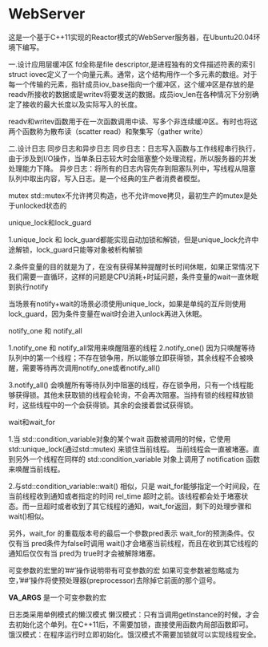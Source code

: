 # WebServer
这是一个基于C++11实现的Reactor模式的WebServer服务器，在Ubuntu20.04环境下编写。

一.设计应用层缓冲区
fd全称是file descriptor,是进程独有的文件描述符表的索引
struct iovec定义了一个向量元素。通常，这个结构用作一个多元素的数组。对于每一个传输的元素，指针成员iov_base指向一个缓冲区，这个缓冲区是存放的是readv所接收的数据或是writev将要发送的数据。成员iov_len在各种情况下分别确定了接收的最大长度以及实际写入的长度。

readv和writev函数用于在一次函数调用中读、写多个非连续缓冲区。有时也将这两个函数称为散布读（scatter read）和聚集写（gather write）

二.设计日志
同步日志和异步日志
同步日志：日志写入函数与工作线程串行执行，由于涉及到I/O操作，当单条日志较大时会阻塞整个处理流程，所以服务器的并发处理能力下降。
异步日志：将所有的日志内容先存到阻塞队列中，写线程从阻塞队列中取出内容，写入日志。是一个经典的生产者消费者模型。

mutex
std::mutex不允许拷贝构造，也不允许move拷贝，最初生产的mutex是处于unlocked状态的

unique_lock和lock_guard

1.unique_lock 和 lock_guard都能实现自动加锁和解锁，但是unique_lock允许中途解锁，lock_guard只能等对象被析构解锁

2.条件变量的目的就是为了，在没有获得某种提醒时长时间休眠，如果正常情况下我们需要一直循环，这样的问题是CPU消耗+时延问题，条件变量的wait一直休眠到执行notify

当场景有notify+wait的场景必须使用unique_lock，如果是单纯的互斥则使用lock_guard，因为条件变量在wait时会进入unlock再进入休眠。

notify_one 和 notify_all

1.notify_one 和 notify_all常用来唤醒阻塞的线程
2.notify_one() 因为只唤醒等待队列中的第一个线程；不存在锁争用，所以能够立即获得锁，其余线程不会被唤醒，需要等待再次调用notify_one或者notify_all()

3.notify_all() 会唤醒所有等待队列中阻塞的线程，存在锁争用，只有一个线程能够获得锁。其他未获取锁的线程会轮询，不会再次阻塞。当持有锁的线程释放锁时，这些线程中的一个会获得锁。其余的会接着尝试获得锁。

wait和wait_for

1.当 std::condition_variable对象的某个wait 函数被调用的时候，它使用 std::unique_lock(通过std::mutex) 来锁住当前线程。
当前线程会一直被堵塞。直到另外一个线程在同样的 std::condition_variable 对象上调用了 notification 函数来唤醒当前线程。

2.与std::condition_variable::wait() 相似，只是 wait_for能够指定一个时间段，在当前线程收到通知或者指定的时间 rel_time 超时之前。该线程都会处于堵塞状态。而一旦超时或者收到了其它线程的通知，wait_for返回，剩下的处理步骤和 wait()相似。

另外，wait_for 的重载版本号的最后一个參数pred表示 wait_for的预測条件。仅仅有当 pred条件为false时调用 wait()才会堵塞当前线程，而且在收到其它线程的通知后仅仅有当 pred为 true时才会被解除堵塞。

可变参数的宏里的’##’操作说明带有可变参数的宏
如果可变参数被忽略或为空，’##’操作将使预处理器(preprocessor)去除掉它前面的那个逗号。

__VA_ARGS__ 是一个可变参数的宏

日志类采用单例模式的懒汉模式
懒汉模式：只有当调用getInstance的时候，才会去初始化这个单列。在C++11后，不需要加锁，直接使用函数内局部函数即可。
饿汉模式：在程序运行时立即初始化。饿汉模式不需要加锁就可以实现线程安全。